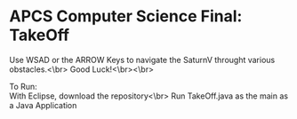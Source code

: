# APCS Computer Science Final: TakeOff
Use WSAD or the ARROW Keys to navigate the SaturnV throught various obstacles.<\br>
Good Luck!<\br><\br>

To Run:<br>
With Eclipse, download the repository<\br>
Run TakeOff.java as the main as a Java Application
